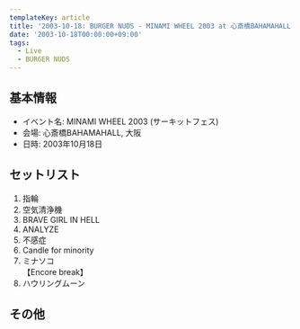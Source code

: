 ```yaml
---
templateKey: article
title: '2003-10-18: BURGER NUDS - MINAMI WHEEL 2003 at 心斎橋BAHAMAHALL'
date: '2003-10-18T00:00:00+09:00'
tags:
  - Live
  - BURGER NUDS
---
```

## 基本情報

* イベント名: MINAMI WHEEL 2003 (サーキットフェス)
* 会場: 心斎橋BAHAMAHALL, 大阪
* 日時: 2003年10月18日

## セットリスト

1. 指輪
1. 空気清浄機
1. BRAVE GIRL IN HELL
1. ANALYZE
1. 不感症
1. Candle for minority
1. ミナソコ<br>
   【Encore break】
1. ハウリングムーン

## その他

